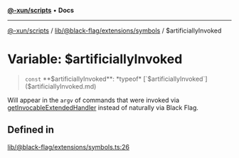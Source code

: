 [**@-xun/scripts**](../../../../../README.md) • **Docs**

***

[@-xun/scripts](../../../../../README.md) / [lib/@black-flag/extensions/symbols](../README.md) / $artificiallyInvoked

# Variable: $artificiallyInvoked

> `const` **$artificiallyInvoked**: *typeof* [`$artificiallyInvoked`]($artificiallyInvoked.md)

Will appear in the `argv` of commands that were invoked via
[getInvocableExtendedHandler](../../functions/getInvocableExtendedHandler.md) instead of naturally via Black Flag.

## Defined in

[lib/@black-flag/extensions/symbols.ts:26](https://github.com/Xunnamius/xscripts/blob/d6d7a7ba960d4afbaeb1cb7202a4cb4c1a4e6c33/lib/@black-flag/extensions/symbols.ts#L26)
